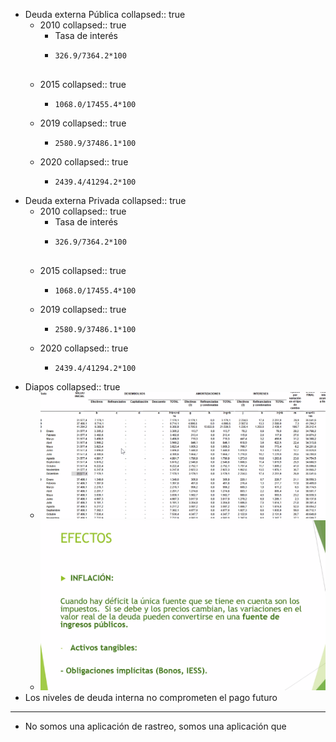 - Deuda externa Pública
  collapsed:: true
	- 2010
	  collapsed:: true
		- Tasa de interés
		- ```calc
		  326.9/7364.2*100
		  
		  
		  ```
	- 2015
	  collapsed:: true
		- ```calc
		  1068.0/17455.4*100
		  ```
	- 2019
	  collapsed:: true
		- ```calc
		  2580.9/37486.1*100
		  ```
	- 2020
	  collapsed:: true
		- ```calc
		  2439.4/41294.2*100
		  
		  ```
- Deuda externa Privada
  collapsed:: true
	- 2010
	  collapsed:: true
		- Tasa de interés
		- ```calc
		  326.9/7364.2*100
		  
		  
		  ```
	- 2015
	  collapsed:: true
		- ```calc
		  1068.0/17455.4*100
		  ```
	- 2019
	  collapsed:: true
		- ```calc
		  2580.9/37486.1*100
		  ```
	- 2020
	  collapsed:: true
		- ```calc
		  2439.4/41294.2*100
		  
		  ```
- Diapos
  collapsed:: true
	- ![image.png](../assets/image_1642466710060_0.png)
	- ![image.png](../assets/image_1642468393485_0.png)
- Los niveles de deuda interna no comprometen el pago futuro
- ---
- No somos una aplicación de rastreo, somos una aplicación que
